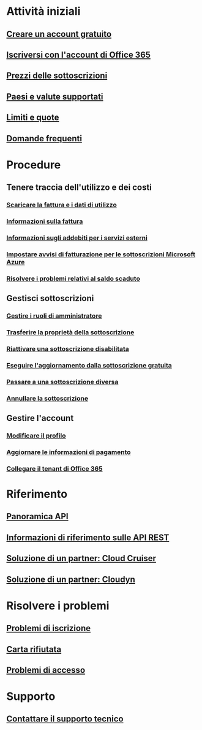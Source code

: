 # Attività iniziali
## [Creare un account gratuito](https://azure.microsoft.com/free/)
## [Iscriversi con l'account di Office 365](../billing-use-existing-office-365-account-azure-subscription.md)
## [Prezzi delle sottoscrizioni](https://azure.microsoft.com/pricing/)
## [Paesi e valute supportati](../billing-countries-and-currencies.md)
## [Limiti e quote](../azure-subscription-service-limits.md)
## [Domande frequenti](../billing-subscription-faq.md)
# Procedure
## Tenere traccia dell'utilizzo e dei costi
### [Scaricare la fattura e i dati di utilizzo](../billing-download-azure-invoice-daily-usage-date.md)
### [Informazioni sulla fattura](billing-understand-your-bill.md)
### [Informazioni sugli addebiti per i servizi esterni](../billing-understand-your-azure-marketplace-charges.md)
### [Impostare avvisi di fatturazione per le sottoscrizioni Microsoft Azure](../billing-set-up-alerts.md)
### [Risolvere i problemi relativi al saldo scaduto](../billing-azure-subscription-past-due-balance.md)
## Gestisci sottoscrizioni
### [Gestire i ruoli di amministratore](../billing-add-change-azure-subscription-administrator.md)
### [Trasferire la proprietà della sottoscrizione](../billing-subscription-transfer.md)
### [Riattivare una sottoscrizione disabilitata](../billing-subscription-become-disable.md)
### [Eseguire l'aggiornamento dalla sottoscrizione gratuita](../billing-upgrade-azure-subscription.md)
### [Passare a una sottoscrizione diversa](../billing-how-to-switch-azure-offer.md)
### [Annullare la sottoscrizione](../billing-how-to-cancel-azure-subscription.md)
## Gestire l'account
### [Modificare il profilo](../billing-how-to-change-azure-account-profile.md)
### [Aggiornare le informazioni di pagamento](../billing-how-to-change-credit-card.md)
### [Collegare il tenant di Office 365](../billing-add-office-365-tenant-to-azure-subscription.md)
# Riferimento
## [Panoramica API](../billing-usage-rate-card-overview.md)
## [Informazioni di riferimento sulle API REST](https://msdn.microsoft.com/en-us/library/azure/1ea5b323-54bb-423d-916f-190de96c6a3c)
## [Soluzione di un partner: Cloud Cruiser](../billing-usage-rate-card-partner-solution-cloudcruiser.md)
## [Soluzione di un partner: Cloudyn](../billing-usage-rate-card-partner-solution-cloudyn.md)
# Risolvere i problemi
## [Problemi di iscrizione](../billing-troubleshoot-azure-sign-up-issues.md)
## [Carta rifiutata](../billing-credit-card-fails-during-azure-sign-up.md)
## [Problemi di accesso](../billing-cannot-login-subscription.md)
# Supporto
## [Contattare il supporto tecnico](../billing-how-to-create-billing-support-ticket.md)

<!--HONumber=Nov16_HO2-->


